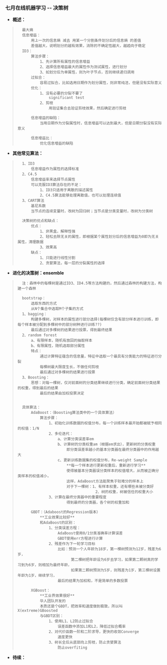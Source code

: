 ### 七月在线机器学习 -- 决策树
- **概述：**
>       最大熵
>       信息增益：
>           用上一次的信息熵 减去 用某一个分割条件划分后的信息熵 的差值
>           差值越大，说明划分的越有效果，消除的不确定性越大，越趋向于稳定
>       ID3：
>           算法步骤：
>               1、先计算所有属性的信息增益
>               2、选择信息增益最大的属性作为测试属性，进行划分
>               3、如划分后为单属性，则为叶子节点，否则继续递归调用
>           过拟合：
>               容易过拟合，比如选用日期作为划分属性，则非常纯洁，但是没有实际意义
>           优化：
>               1、没有必要的分裂不要了
>                   significant test
>               2、剪枝
>                   用验证集合去验证剪枝效果，然后确定进行剪枝
>
>           信息增益的缺陷：
>               当用日期作为分裂属性时，信息增益可以达到最大，但是日期分裂没有实际意义
>
>           信息增益比：
>               优化信息增益的缺陷
>
>
>

- **其他常见算法：**
>       1、ID3
>           信息增益作为属性的选择标准
>       2、C4.5
>           信息增益率来选择节点属性
>           可以克服ID3算法存在的不足：
>               1、ID3只适用于离散的描述属性
>               2、C4.5算法能够处理离散值，也可以处理连续值
>       3、CART算法
>           基尼系数
>           当节点的连续变量时，改树为回归树；当节点是分类变量时，改树为分类树
>
>       决策树的优点和缺点：
>           优点：
>               1、非黑盒，解释性强
>               2、轻松去除无关的属性，即根据某个属性划分后的信息增益为0即为无关属性，清理数据
>               3、效果高
>           缺点：
>               1、只能进行线性分割
>               2、贪婪算法，每一层的分裂属性的选择
>

- **进化的决策树：ensemble**
>       注：森林中的每棵树是通过ID3、ID4.5等方法构建的，然后通过森林的构建方法，构建一个森林
>
>       bootstrap：
>           选取东西的方式
>           从N个集合中选取M个子集的方式
>       1、bagging：
>           构建多棵树，对样本的属性进行部分选择(每棵树仅含有部分样本进行训练，即每个样本被分配到多棵树中的部分树种进行训练??)
>           最后通过对多棵树的结果进行投票，得到最终结果
>       2、random forest
>           a、有限样本，随机有放回的抽取样本
>           b、有限属性，随机选取部分属性
>           特点：
>               通过计算特征蕴含的信息量，特征中选取一个最具有分类能力的特征进行分裂
>               每棵树最大限度生长，不做任何剪枝
>               最后通过对多棵树的结果进行投票
>       3、Boosting：
>           思想：对每一棵树，仅对前面树的分类结果继续进行分类，确定前面树分类结果的权重，得到最后的结果
>               最后的结果由加权投票决定
>
>
>       具体算法：
>           AdaBoost：（Boosting算法类中的一个具体算法）
>               算法步骤：
>                   1、初始化训练数据的权值分布，每一个训练样本最开始都被赋予相同的权值：1/N
>                   2、多伦迭代：
>                       a、计算分类误差率em
>                       b、计算树的分类权重am（根据em求出），更新树的分类权重
>                           即分类误差率越小的基本分类器在最终分类器中的作用越大
>                       c、更新训练数据集的权值分布，Re-weight Sample
>                           **每一个样本进行更新权重后，重新进行学习**
>                           使得被基本分类器误分类样本的权值增大，从而被正确分类样本的权值减小，
>                           这样，AdaBoost方法能聚焦于较难分的样本上
>                           对于下一棵树：1、有样本权重，还有哪些未被分类好
>                                        2、树的权重，树被信任的权重大小
>                   3、计算在最终分类器中的重要程度
>                           得到最终的分类器，各个树的权重加和
>
>           GBDT：（Adaboost的Regression版本）
>               **工业效果比较好**
>               和AdaBoost的区别：
>                   1、分类误差方程：
>                       AdaBoost使用0/1分类准确率计算误差
>                       GBDT使用err方程进行计算
>                   2、残差作为下一轮学习目标
>                       比如：预测一个人年龄为18岁，第一棵树预测为12岁，残差为6岁，
>                             第二棵树把年龄设为6岁去学习，如果第二颗树真的学习到为6岁，则相加为最终年龄，
>                             如果第二颗树预测为5岁，则残差为1岁，第三棵树设置年龄为1岁，继续学习，
>                       最后的结果为加权和，不是简单的多数投票
>
>           XGBoost：
>               **工业界效果很好**
>               华人团队开发的
>               本质还是个GBDT，把效率和速度做到极致，所以叫X(extreme)GBoosted
>               与GBDT区别：
>                   1、使用L1、L2防止过拟合
>                       误差函数中添加L1和L2，降低过拟合概率
>                   2、对代价函数一阶和二阶求导，更快的收敛Converge
>                       速度更快
>                   3、树长全后从底部向上剪枝，防止贪婪算法
>                       防止overfiting
> 
>
>

- **待续：**
>
>
>
>
>
>
>
>
>
>
>
>
>
>
>
>
>
>
>
>
>
